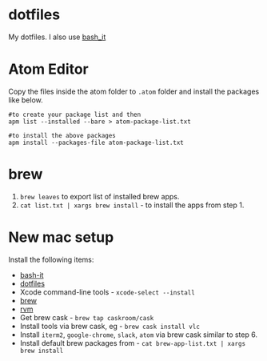 # dotfiles

My dotfiles. I also use [bash_it](https://github.com/Bash-it/bash-it.git)


# Atom Editor
Copy the files inside the atom folder to `.atom` folder and install the packages like below.

```
#to create your package list and then
apm list --installed --bare > atom-package-list.txt

#to install the above packages
apm install --packages-file atom-package-list.txt
```
# brew
1. `brew leaves` to export list of installed brew apps.
2. `cat list.txt | xargs brew install` - to install the apps from step 1.

# New mac setup

Install the following items:

* [bash-it](https://github.com/Bash-it/bash-it)
* [dotfiles](https://github.com/sjayanna/dotfiles)
* Xcode command-line tools - `xcode-select --install`
* [brew](http://brew.sh/index.html)
* [rvm](https://rvm.io/)
* Get brew cask - `brew tap caskroom/cask`
* Install tools via brew cask, eg - `brew cask install vlc`
* Install `iterm2`, `google-chrome`, `slack`, `atom` via brew cask similar to step 6.
* Install default brew packages from - `cat brew-app-list.txt | xargs brew install`
